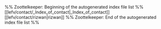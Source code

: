 %% Zoottelkeeper: Beginning of the autogenerated index file list  %%
 [[lefv/contact/_Index_of_contact|_Index_of_contact]]
 [[lefv/contact/rizwan|rizwan]]
%% Zoottelkeeper: End of the autogenerated index file list  %%

